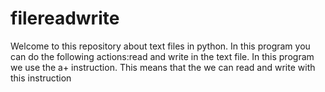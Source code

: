 # filereadwrite
Welcome to this repository about text files in python.
In this program you can do the following actions:read and write in the text file.
In this program we use the a+ instruction. This means that the we can read and write with this instruction
